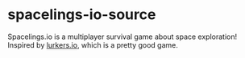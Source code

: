 # spacelings-io-source
Spacelings.io is a multiplayer survival game about space exploration! Inspired by [lurkers.io](https://lurkers.io), which is a pretty good game.
